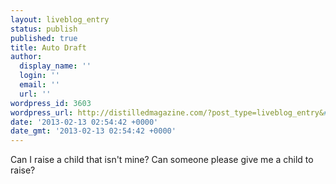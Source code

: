 ```yaml
---
layout: liveblog_entry
status: publish
published: true
title: Auto Draft
author:
  display_name: ''
  login: ''
  email: ''
  url: ''
wordpress_id: 3603
wordpress_url: http://distilledmagazine.com/?post_type=liveblog_entry&#038;p=3603
date: '2013-02-13 02:54:42 +0000'
date_gmt: '2013-02-13 02:54:42 +0000'
---
```

<p>Can I raise a child that isn't mine? Can someone please give me a child to raise?</p>
